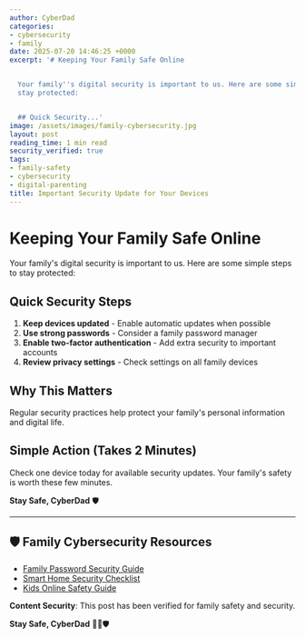```yaml
---
author: CyberDad
categories:
- cybersecurity
- family
date: 2025-07-20 14:46:25 +0000
excerpt: '# Keeping Your Family Safe Online


  Your family''s digital security is important to us. Here are some simple steps to
  stay protected:


  ## Quick Security...'
image: /assets/images/family-cybersecurity.jpg
layout: post
reading_time: 1 min read
security_verified: true
tags:
- family-safety
- cybersecurity
- digital-parenting
title: Important Security Update for Your Devices
---
```


# Keeping Your Family Safe Online

Your family's digital security is important to us. Here are some simple steps to stay protected:

## Quick Security Steps
1. **Keep devices updated** - Enable automatic updates when possible
2. **Use strong passwords** - Consider a family password manager
3. **Enable two-factor authentication** - Add extra security to important accounts
4. **Review privacy settings** - Check settings on all family devices

## Why This Matters
Regular security practices help protect your family's personal information and digital life.

## Simple Action (Takes 2 Minutes)
Check one device today for available security updates. Your family's safety is worth these few minutes.

**Stay Safe, CyberDad** 🛡️


---

## 🛡️ Family Cybersecurity Resources

- [Family Password Security Guide](/family-password-guide)
- [Smart Home Security Checklist](/smart-home-security)
- [Kids Online Safety Guide](/kids-online-safety)

**Content Security**: This post has been verified for family safety and security.

**Stay Safe, CyberDad** 👨‍💻🛡️
